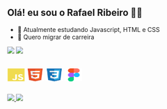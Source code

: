 ## Olá! eu sou o Rafael Ribeiro ✌🏽

- 📔 Atualmente estudando Javascript, HTML e CSS
- 🚀 Quero migrar de carreira


<img height="200em" src="https://github-readme-stats.vercel.app/api?username=rafaelribeiro-dev&github-readme-stats&count_private=true&show_icons=true&bg_color=-45,FF3D7B,FFD876&title_color=fff&text_color=fff&icon_color=fff&border_radius=16&hide_border=true"/> <img height="200em" src="https://github-readme-stats.vercel.app/api/top-langs/?username=rafaelribeiro-dev&layout=compact&border_radius=16&title_color=D6326E"/>

<div style="display: inline_block"><br>
  <img align="center" alt="Rafa-Js" height="30" width="40" src="https://raw.githubusercontent.com/devicons/devicon/master/icons/javascript/javascript-plain.svg">
  <img align="center" alt="Rafa-HTML" height="30" width="40" src="https://raw.githubusercontent.com/devicons/devicon/master/icons/html5/html5-original.svg">
  <img align="center" alt="Rafa-CSS" height="30" width="40" src="https://raw.githubusercontent.com/devicons/devicon/master/icons/css3/css3-original.svg">
   <img align="center" alt="Rafa-FIGMA" height="30" width="40" src="https://raw.githubusercontent.com/devicons/devicon/master/icons/figma/figma-original.svg">
</div>

##


<div dir="auto">
  <a target="_blank" href="https://www.linkedin.com/in/rafael-ribeiro-alves-48293aa2/">
    <img
      src="https://img.shields.io/badge/LinkedIn-0077B5?style=for-the-badge&logo=linkedin&logoColor=white"
      style="max-width: 100%"
    />
  </a>
  <a target="_blank" href="https://www.instagram.com/devribeiro/">
    <img
      src="https://img.shields.io/badge/Instagram-E4405F?style=for-the-badge&logo=instagram&logoColor=white"
      style="max-width: 100%"
    />
  </a>
</div>
